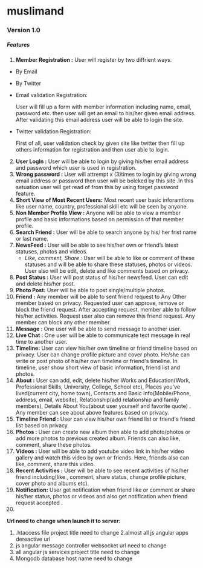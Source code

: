 muslimand
=========
### Version 1.0
##### Features
1. **Member Registration :** User will register by two diffrient ways. 
* By Email
* By Twitter

* Email validation Registration:

  User will fill up a form with member information including name, email, password etc. then user will get an email to his/her   given email address. After validating this email address user will be able to login the site.

* Twitter validation Registration:

  First of all, user validation check by given site like twitter then fill up others information for registration and then user   able to login.  

2. **User LogIn :**  User will be able to login by giving his/her email address and password  which user is used in registration.
3. **Wrong password :**  User will attrempt x (3)times to login by giving wrong email address or password then user will be bolcked by this site .In this setuation user will get read of from this by using  forget password feature. 
4. **Short View of Most Recent Users:** Most recent user basic inforamtions like user name, country, professional skill etc will be seen by anyone.
5. **Non Member Profile View :**  Anyone will be able to view a member profile and basic informations based on permission of that member profile.
6. **Search Friend :** User will be able to search anyone by his/ her frist name or last name.
7. **NewsFeed :**  User will be able to see his/her own or friend’s latest statuses, photos and videos. 
    * *Like, comment, Share :*  User will be able to like or comment of these statuses and will be able to share these statuses, photos or videos. User also will be edit, delete and like comments based on privacy. 
8. **Post Status :** User will post status of his/her newsfeed. User can edit and delete his/her post.
9. **Photo Post:** User will be able to post single/multiple photos.  
10. **Friend :** Any member will be able to sent friend request to Any Other member based on privacy. Requested user can approve, remove or block the friend request. After accepting request, member able to follow his/her activities. Request user also can remove this friend request. Any member can block any other member.
11. **Message :** One user will be able to send message to another user.
12.  **Live Chat :** One user will be able to communicate text message in real time to another user.
13. **Timeline:**  User can view his/her own timeline or friend timeline based on privacy. User can change profile picture and cover photo. He/she can write or post photo  of his/her own timeline or friend's timeline. In timeline, user show short view of basic information, friend list and photos.
14. **About :** User can add, edit, delete his/her Works and Education(Work, Professional Skills, University, College, School etc), Places you've lived(current city, home town), Contacts and Basic Info(Mobile/Phone, address, email, website), Relationship(add relationship and family members), Details About You(about user yourself and favorite quote) . Any member can see about above features based on privacy.
15. **Timeline Friend :** User can view his/her own  friend list  or friend's friend list based on privacy.
16. **Photos :** User can create new album then able to add photo/photos or add more photos to previous created album. Friends can also like, comment, share these photos.
17. **Videos :** User will be able to add youtube video link in his/her video gallery and watch this video by own or friends. Here, friends also can like, comment, share this video. 
18. **Recent Activities :** User will be able to see recent activities of his/her friend including(like , comment, share status, change profile picture, cover photo and albums etc).
19. **Notification:** User get notification when friend like or comment or share his/her status, photos or videos and also get notification when friend request accepted .
20. 


























**Url need to change when launch it to server:**

1. .htaccess file project title need to change
2.almost all js angular apps dereactive url 
3. js angular message controller websocket url need to change
4. all angular js services project title need to change
5. Mongodb database host name need to change









